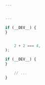 ```yaml
---


---
```















``` js
if (__DEV__) {
}
```


``` js

    2 + 2 === 4,
);
```








``` js
if (__DEV__) {
}
```




``` js
    // ...
}
```















>
















